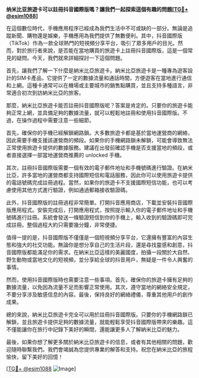 **纳米比亚旅遊卡可以註冊抖音國際版嗎？讓我們一起探索這個有趣的問題[[TG💪+ @esim1088](https://t.me/s/esim1088)]**

在這個數位時代，手機應用程序已經成為我們生活中不可或缺的一部分。無論是追蹤新聞、購物還是娛樂，手機應用為我們提供了無數便利。其中，抖音國際版（TikTok）作為一款全球熱門的短視頻分享平台，吸引了眾多用戶的目光。然而，對於旅行者來說，是否能在當地購買的旅遊卡上註冊抖音國際版，這是一個常見的疑問。今天，我們就來詳細探討一下這個問題。

首先，讓我們了解一下什麼是納米比亞旅遊卡。納米比亞旅遊卡是一種專為遊客設計的SIM卡產品，它提供了一定的數據流量和通話時間，方便遊客在當地進行通信和上網。這種卡通常可以在機場或主要城市的銷售點購買，並且支持多種語言，非常適合初次到訪納米比亞的旅客。

那麼，納米比亞旅遊卡能否註冊抖音國際版呢？答案是肯定的。只要你的旅遊卡能夠正常上網，並具備足夠的數據流量，就可以輕鬆地註冊和使用抖音國際版。不過，在操作過程中需要注意一些細節。

首先，確保你的手機已經解鎖網路鎖。大多數旅遊卡都是基於當地運營商的網絡，因此需要手機支援該運營商的頻段。如果你的手機網路鎖未解鎖，可能會導致無法正常使用旅遊卡提供的數據服務。建議在出發前確認手機是否支援當地的頻段，或者直接選擇一部當地運營商推薦的 unlocked 手機。

其次，註冊抖音國際版需要一個有效的電子郵件地址和手機號碼進行驗證。在納米比亞，許多當地的運營商都支持國際短信和電話服務，因此你可以使用旅遊卡提供的電話號碼完成註冊過程。當然，如果你的旅遊卡不支援國際短信功能，也可以考慮使用其他方式進行驗證，例如通過郵箱接收驗證碼。

此外，抖音國際版的註冊過程非常簡單。打開抖音應用商店，下載並安裝抖音國際版應用程式。安裝完成后，打開應用程式，按照提示輸入你的電子郵件地址和手機號碼進行註冊。系統會發送一條驗證短信到你的手機上，輸入收到的驗證碼即可完成註冊。整個過程大約只需要幾分鐘，非常便捷。

值得一提的是，抖音國際版不僅僅是一個短視頻分享平台，它還擁有豐富的內容生態和強大的社交功能。無論你是想分享自己的生活片段，還是尋找靈感和創意，抖音國際版都能滿足你的需求。在納米比亞這樣的美麗國度，拍攝一段關於大自然、野生動物或當地文化的短視頻，並分享給全球的抖音用戶，無疑是一件令人興奮的事情。

然而，使用抖音國際版時也需要注意一些事項。首先，確保你的旅遊卡擁有足夠的數據流量，以免因為流量不足而影響正常使用。其次，遵守當地的網絡安全規定，不要分享涉及敏感信息的內容。最後，保持良好的網絡禮儀，尊重其他用戶的創作成果。

總的來說，納米比亞旅遊卡完全可以用於註冊抖音國際版。只要你的手機網路鎖已解鎖，並且旅遊卡提供足夠的數據流量，就能輕鬆享受抖音國際版帶來的樂趣。這不僅能讓你在旅行中記錄下美好的瞬間，還能讓更多人了解納米比亞的魅力。

最後，如果你想了解更多關於納米比亞旅遊卡的信息，或者有其他相關的問題，歡迎隨時聯繫我們。我們會竭誠為您提供專業的解答和支持。祝您在納米比亞的旅程愉快，留下美好的回憶！

[[TG💪+ @esim1088](https://t.me/s/esim1088) ![Image](https://i.postimg.cc/4NQfJmqS/Snipaste-2025-05-13-00-14-12.png)]